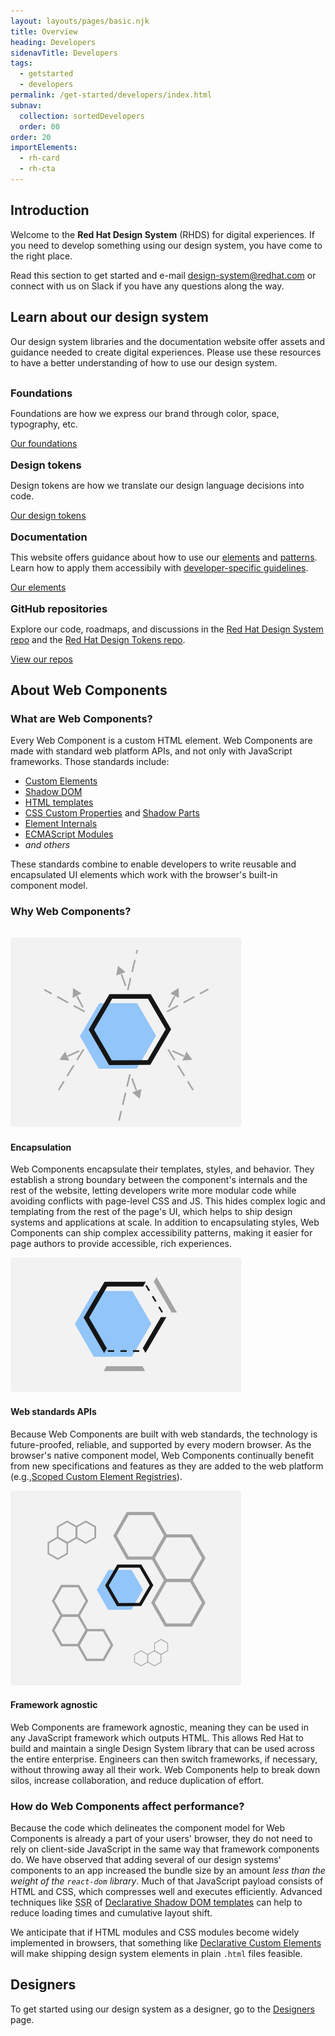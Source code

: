 ```yaml
---
layout: layouts/pages/basic.njk
title: Overview
heading: Developers
sidenavTitle: Developers
tags:
  - getstarted
  - developers
permalink: /get-started/developers/index.html
subnav:
  collection: sortedDevelopers
  order: 00
order: 20
importElements:
  - rh-card
  - rh-cta
---
```


<style data-helmet>
  .grid > rh-card {
    display: grid;
  }

  rh-card > rh-icon[slot] {
    color: var(--rh-color-accent-brand-on-light, #ee0000);
    margin-block-end: var(--rh-space-lg, 16px);
    display: inline;
    place-content: unset;
    aspect-ratio: unset;

    --rh-icon-size: var(--rh-size-icon-07, 80px);
  }

  rh-card > p[slot],
  rh-card > h3[slot] {
    margin-block: 0;
  }

  #section-encapsulation {
    margin-block-start: var(--rh-space-2xl, 32px);
  }

  svg.image-block  {
    width: 100%;
    max-width: 400px;
    padding: var(--rh-space-lg, 16px);
    border: var(--rh-border-width-sm, 1px) solid var(--rh-color-border-subtle-on-light, #c7c7c7);
    border-radius: var(--rh-border-radius-default, 3px);
  }
</style>


## Introduction

Welcome to the **Red Hat Design System** (RHDS) for digital experiences. If you need to develop something using our design system, you have come to the right place.

Read this section to get started and e-mail [design-system@redhat.com](mailto:design-system@redhat.com) or connect with us on Slack if you have any questions along the way.


## Learn about our design system

Our design system libraries and the documentation website offer assets and guidance needed to create digital experiences. Please use these resources to have a better understanding of how to use our design system.

<div class="grid xs-two-columns">
  <rh-card>
    <rh-icon slot="header" set="standard" icon="website-system"></rh-icon>
    <h3 slot="header">Foundations</h3>
    <p>Foundations are how we express our brand through color, space, typography, etc.</p>
    <rh-cta slot="footer">
      <a href="/foundations">Our foundations</a>
    </rh-cta>
  </rh-card>
  <rh-card>
    <rh-icon slot="header" set="standard" icon="interoperability"></rh-icon>
    <h3 slot="header">Design tokens</h3>
    <p>Design tokens are how we translate our design language decisions into code.</p>
    <rh-cta slot="footer">
      <a href="tokens">Our design tokens</a>
    </rh-cta>
  </rh-card>
  <rh-card>
    <rh-icon slot="header" set="standard" icon="book"></rh-icon>
    <h3 slot="header">Documentation</h3>
    <p>This website offers guidance about how to use our 
      <a href="/elements">elements</a> and <a href="/patterns">patterns</a>.
      Learn how to apply them accessibily with
      <a href="/accessibility/development/">developer-specific guidelines</a>.</p>
    <rh-cta slot="footer">
      <a href="/elements">Our elements</a>
    </rh-cta>
  </rh-card>
  <rh-card>
    <rh-icon slot="header" set="standard" icon="code"></rh-icon>
    <h3 slot="header">GitHub repositories</h3>
    <p>Explore our code, roadmaps, and discussions in the 
      <a href="https://github.com/RedHat-UX/red-hat-design-system">Red Hat Design System repo</a> and the 
      <a href="https://github.com/RedHat-UX/red-hat-design-tokens">Red Hat Design Tokens repo</a>.</p>
    <rh-cta slot="footer">
      <a href="https://github.com/RedHat-UX/">View our repos</a>
    </rh-cta>
  </rh-card>
</div>


## About Web Components

### What are Web Components?

Every Web Component is a custom HTML element. Web Components are made with standard web platform APIs, and not only with JavaScript frameworks. Those standards include:

- [Custom Elements][ce]
- [Shadow DOM][sd]
- [HTML templates][te]
- [CSS Custom Properties][cssprop] and [Shadow Parts][csspart]
- [Element Internals][internals]
- [ECMAScript Modules][esm]
- _and others_

These standards combine to enable developers to write reusable and encapsulated UI elements which work with the browser's built-in component model.

### Why Web Components?

<section class="grid layout-content-image" id="section-encapsulation">
  <img src="/assets/get-started/developers/web-components-1.svg" 
      alt="" 
      width="369"
      height="304">
  <div class="content-block">

#### Encapsulation

Web Components encapsulate their templates, styles, and behavior. They establish a strong boundary between the component's internals and the rest of the website, letting developers write more modular code while avoiding conflicts with page-level CSS and JS. This hides complex logic and templating from the rest of the page's UI, which helps to ship design systems and applications at scale. In addition to encapsulating styles, Web Components can ship complex accessibility patterns, making it easier for page authors to provide accessible, rich experiences.

  </div>
</section>
<section class="grid layout-content-image reversed" id="section-apis">
  <img src="/assets/get-started/developers/web-components-2.svg"
      alt="" 
      width="369"
      height="215"> 
  <div class="content-block">

#### Web standards APIs

Because Web Components are built with web standards, the technology is future-proofed, reliable, and supported by every modern browser. As the browser's native component model, Web Components continually benefit from new specifications and features as they are added to the web platform (e.g.,[Scoped Custom Element Registries][scoped]).

  </div>
</section>
<section class="grid layout-content-image" id="section-framework">
  <img src="/assets/get-started/developers/web-components-3.svg"
      alt="" 
      width="369"
      height="312">
  <div class="content-block">

#### Framework agnostic

Web Components are framework agnostic, meaning they can be used in any JavaScript framework which outputs HTML. This allows Red Hat to build and maintain a single Design System library that can be used across the entire enterprise. Engineers can then switch frameworks, if necessary, without throwing away all their work. Web Components help to break down silos, increase collaboration, and reduce duplication of effort.

  </div>
</section>

### How do Web Components affect performance?

Because the code which delineates the component model for Web Components is already a part of your users' browser, they do not need to rely on client-side JavaScript in the same way that framework components do. We have observed that adding several of our design systems' components to an app increased the bundle size by an amount _less than the weight of the `react-dom` library_. Much of that JavaScript payload consists of HTML and CSS, which compresses well and executes efficiently. Advanced techniques like <abbr title="server-side rendering">SSR</abbr> of [Declarative Shadow DOM templates][dsd] can help to reduce loading times and cumulative layout shift.

We anticipate that if HTML modules and CSS modules become widely implemented in browsers, that something like [Declarative Custom Elements][dce] will make shipping design system elements in plain `.html` files feasible.

<uxdot-feedback>
  <h2>Designers</h2>
  <p>To get started using our design system as a designer, go to the <a href="get-started/designers">Designers</a> page.</p>
</uxdot-feedback>

[ce]: https://html.spec.whatwg.org/dev/custom-elements.html#custom-elements
[sd]: https://dom.spec.whatwg.org/#shadow-trees
[te]: https://html.spec.whatwg.org/dev/scripting.html#the-template-element
[cssprop]: https://www.w3.org/TR/css-variables/
[csspart]: https://www.w3.org/TR/css-shadow-parts-1/
[internals]: https://html.spec.whatwg.org/dev/custom-elements.html#element-internals
[esm]: https://tc39.es/ecma262/multipage/ecmascript-language-scripts-and-modules.html#sec-modules
[scoped]: https://github.com/WICG/webcomponents/blob/gh-pages/proposals/Scoped-Custom-Element-Registries.md
[dsd]: https://html.spec.whatwg.org/dev/scripting.html#attr-template-shadowrootmode
[dce]: https://github.com/WICG/webcomponents/issues/1009
